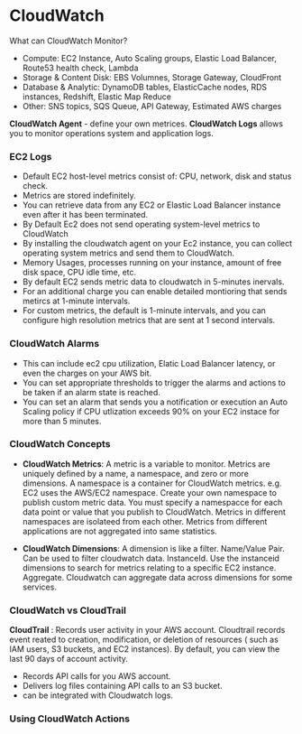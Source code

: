 # CloudWatch

What can CloudWatch Monitor?
* Compute: EC2 Instance, Auto Scaling groups, Elastic Load Balancer, Route53 health check, Lambda
* Storage & Content Disk: EBS Volumnes, Storage Gateway, CloudFront
* Database & Analytic: DynamoDB tables, ElasticCache nodes, RDS instances, Redshift, Elastic Map Reduce
* Other: SNS topics, SQS Queue, API Gateway, Estimated AWS charges


**CloudWatch Agent** - define your own metrices. 
**CloudWatch Logs** allows you to monitor operations system and application logs.

### EC2 Logs
* Default EC2 host-level metrics consist of: CPU, network, disk and status check.
* Metrics are stored indefinitely.
* You can retrieve data from any EC2 or Elastic Load Balancer instance even after it has been terminated.
* By Default Ec2 does not send operating system-level metrics to CloudWatch
* By installing the cloudwatch agent on your Ec2 instance, you can collect operating system metrics and send them to CloudWatch.
* Memory Usages, processes running on your instance, amount of free disk space, CPU idle time, etc.
* By default EC2 sends metric data to cloudwatch in 5-minutes inervals.
* For an additional charge you can enable detailed montioring that sends metircs at 1-minute intervals.
* For custom metrics, the default is 1-minute intervals, and you can configure high resolution metrics that are sent at 1 second intervals.

### CloudWatch Alarms
* This can include ec2 cpu utilization, Elatic Load Balancer latency, or even the charges on your AWS bit.
* You can set appropriate thresholds to trigger the alarms and actions to be taken if an alarm state is reached.
* You can set an alarm that sends you a notification or execution an Auto Scaling policy if CPU utlization exceeds 90% on your EC2 instace for more than 5 minutes.


### CloudWatch Concepts
* **CloudWatch Metrics**: A metric is a variable to monitor. Metrics are uniquely defined by a name, a namespace, and zero or more dimensions.
A namespace is a container for CloudWatch metrics. e.g. EC2 uses the AWS/EC2 namespace. Create your own namespace to publish custom metric data.
You must specify a namespacce for each data point or value that you publish to CloudWatch. Metrics in different namespaces are isolateed from each other. Metrics from different applications are not aggregated into same statistics.

* **CloudWatch Dimensions**: A dimension is like a filter.
Name/Value Pair. Can be used to filter cloudwatch data. 
InstanceId. Use the instanceid dimensions to search for metrics relating to a specific EC2 instance.
Aggregate. Cloudwatch can aggregate data across dimensions for some services.


### CloudWatch vs CloudTrail
**CloudTrail** : Records user activity in your AWS account. Cloudtrail records event reated to creation, modification, or deletion of resources ( such as IAM users, S3 buckets, and EC2 instances).
By default, you can view the last 90 days of account activity.
* Records API calls for you AWS account. 
* Delivers log files containing API calls to an S3 bucket.
* can be integrated with Cloudwatch logs.



### Using CloudWatch Actions 

